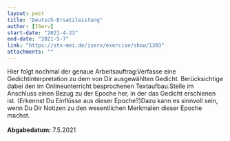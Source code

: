 ```yaml
---
layout: post
title: "Deutsch-Ersatzleistung"
author: [IServ]
start-date: "2021-4-23"
end-date: "2021-5-7"
link: "https://sts-mei.de/iserv/exercise/show/1303"
attachments: ""
---
```

Hier folgt nochmal der genaue Arbeitsauftrag:Verfasse eine Gedichtinterpretation zu dem von Dir ausgewählten Gedicht. Berücksichtige dabei den im Onlineunterricht besprochenen Textaufbau.Stelle im Anschluss einen Bezug zu der Epoche her, in der das Gedicht erschienen ist. (Erkennst Du Einflüsse aus dieser Epoche?)Dazu kann es sinnvoll sein, wenn Du Dir Notizen zu den wesentlichen Merkmalen dieser Epoche machst.  <br><br> **Abgabedatum:** 7.5.2021